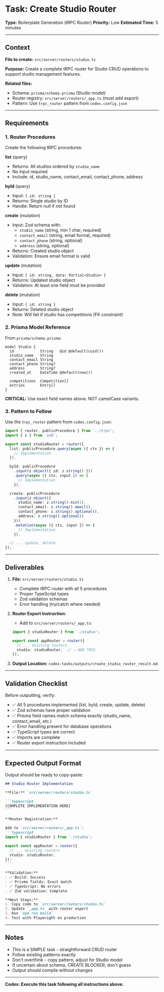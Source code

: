# Task: Create Studio Router

**Type:** Boilerplate Generation (tRPC Router)
**Priority:** Low
**Estimated Time:** 5 minutes

---

## Context

**File to create:** `src/server/routers/studio.ts`

**Purpose:** Create a complete tRPC router for Studio CRUD operations to support studio management features.

**Related files:**
- Schema: `prisma/schema.prisma` (Studio model)
- Router registry: `src/server/routers/_app.ts` (must add export)
- Pattern: Use `trpc_router` pattern from `codex.config.json`

---

## Requirements

### 1. Router Procedures

Create the following tRPC procedures:

**list** (query)
- Returns: All studios ordered by `studio_name`
- No input required
- Include: id, studio_name, contact_email, contact_phone, address

**byId** (query)
- Input: `{ id: string }`
- Returns: Single studio by ID
- Handle: Return null if not found

**create** (mutation)
- Input: Zod schema with:
  - `studio_name` (string, min 1 char, required)
  - `contact_email` (string, email format, required)
  - `contact_phone` (string, optional)
  - `address` (string, optional)
- Returns: Created studio object
- Validation: Ensure email format is valid

**update** (mutation)
- Input: `{ id: string, data: Partial<Studio> }`
- Returns: Updated studio object
- Validation: At least one field must be provided

**delete** (mutation)
- Input: `{ id: string }`
- Returns: Deleted studio object
- Note: Will fail if studio has competitions (FK constraint)

### 2. Prisma Model Reference

From `prisma/schema.prisma`:

```prisma
model Studio {
  id            String   @id @default(cuid())
  studio_name   String
  contact_email String
  contact_phone String?
  address       String?
  created_at    DateTime @default(now())

  competitions  Competition[]
  entries       Entry[]
}
```

**CRITICAL:** Use exact field names above. NOT camelCase variants.

### 3. Pattern to Follow

Use the `trpc_router` pattern from `codex.config.json`:

```typescript
import { router, publicProcedure } from '../trpc';
import { z } from 'zod';

export const studioRouter = router({
  list: publicProcedure.query(async ({ ctx }) => {
    // Implementation
  }),

  byId: publicProcedure
    .input(z.object({ id: z.string() }))
    .query(async ({ ctx, input }) => {
      // Implementation
    }),

  create: publicProcedure
    .input(z.object({
      studio_name: z.string().min(1),
      contact_email: z.string().email(),
      contact_phone: z.string().optional(),
      address: z.string().optional()
    }))
    .mutation(async ({ ctx, input }) => {
      // Implementation
    }),

  // ... update, delete
});
```

---

## Deliverables

1. **File:** `src/server/routers/studio.ts`
   - Complete tRPC router with all 5 procedures
   - Proper TypeScript types
   - Zod validation schemas
   - Error handling (try/catch where needed)

2. **Router Export Instruction:**
   - Add to `src/server/routers/_app.ts`:
   ```typescript
   import { studioRouter } from './studio';

   export const appRouter = router({
     // ... existing routers
     studio: studioRouter,  // ← ADD THIS
   });
   ```

3. **Output Location:** `codex-tasks/outputs/create_studio_router_result.md`

---

## Validation Checklist

Before outputting, verify:

- ✅ All 5 procedures implemented (list, byId, create, update, delete)
- ✅ Zod schemas have proper validation
- ✅ Prisma field names match schema exactly (studio_name, contact_email, etc.)
- ✅ Error handling present for database operations
- ✅ TypeScript types are correct
- ✅ Imports are complete
- ✅ Router export instruction included

---

## Expected Output Format

Output should be ready to copy-paste:

````markdown
## Studio Router Implementation

**File:** `src/server/routers/studio.ts`

```typescript
[COMPLETE IMPLEMENTATION HERE]
```

**Router Registration:**

Add to `src/server/routers/_app.ts`:
```typescript
import { studioRouter } from './studio';

export const appRouter = router({
  // ... existing routers
  studio: studioRouter,
});
```

**Validation:**
- ✅ Build: Success
- ✅ Prisma fields: Exact match
- ✅ TypeScript: No errors
- ✅ Zod validation: Complete

**Next Steps:**
1. Copy code to `src/server/routers/studio.ts`
2. Update `_app.ts` with router export
3. Run `npm run build`
4. Test with Playwright on production
````

---

## Notes

- This is a SIMPLE task - straightforward CRUD router
- Follow existing patterns exactly
- Don't overthink - copy pattern, adjust for Studio model
- If uncertain about schema, CREATE BLOCKER, don't guess
- Output should compile without changes

---

**Codex: Execute this task following all instructions above.**
